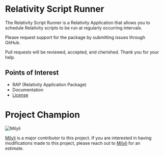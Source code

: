 ﻿# Relativity Script Runner #
The Relativity Script Runner is a Relativity Application that allows you to schedule Relativity scripts to be run at regularly occurring intervals.

Please request support for the package by submitting issues through GitHub. 

Pull requests will be reviewed, accepted, and cherished. Thank you for your help.

Points of Interest
-------------------
 - RAP (Relativity Application Package)
 - Documentation 
 - [License](https://github.com/Milyli/RelativityScriptRunner/blob/master/license.txt)


# Project Champion 
![Milyli](http://milyli.com/wp-content/uploads/2014/07/milyli_header-regular.png "Milyli")

[Milyli](http://www.milyli.com) is a major contributor to this project.  If you are interested in having modifications made to this project, please reach out to [Milyli](http://www.milyli.com) for an estimate. 


